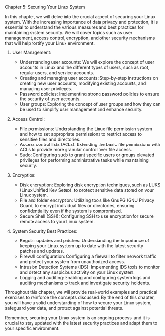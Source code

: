 Chapter 5: Securing Your Linux System

In this chapter, we will delve into the crucial aspect of securing your Linux system. With the increasing importance of data privacy and protection, it is essential to understand the various measures and best practices for maintaining system security. We will cover topics such as user management, access control, encryption, and other security mechanisms that will help fortify your Linux environment.

1. User Management:
   - Understanding user accounts: We will explore the concept of user accounts in Linux and the different types of users, such as root, regular users, and service accounts.
   - Creating and managing user accounts: Step-by-step instructions on creating new user accounts, modifying existing accounts, and managing user privileges.
   - Password policies: Implementing strong password policies to ensure the security of user accounts.
   - User groups: Exploring the concept of user groups and how they can be used to simplify user management and enhance security.

2. Access Control:
   - File permissions: Understanding the Linux file permission system and how to set appropriate permissions to restrict access to sensitive files and directories.
   - Access control lists (ACLs): Extending the basic file permissions with ACLs to provide more granular control over file access.
   - Sudo: Configuring sudo to grant specific users or groups elevated privileges for performing administrative tasks while maintaining security.

3. Encryption:
   - Disk encryption: Exploring disk encryption techniques, such as LUKS (Linux Unified Key Setup), to protect sensitive data stored on your Linux system.
   - File and folder encryption: Utilizing tools like GnuPG (GNU Privacy Guard) to encrypt individual files or directories, ensuring confidentiality even if the system is compromised.
   - Secure Shell (SSH): Configuring SSH to use encryption for secure remote access to your Linux system.

4. System Security Best Practices:
   - Regular updates and patches: Understanding the importance of keeping your Linux system up to date with the latest security patches and updates.
   - Firewall configuration: Configuring a firewall to filter network traffic and protect your system from unauthorized access.
   - Intrusion Detection Systems (IDS): Implementing IDS tools to monitor and detect any suspicious activity on your Linux system.
   - Logging and auditing: Enabling and configuring system logs and auditing mechanisms to track and investigate security incidents.

Throughout this chapter, we will provide real-world examples and practical exercises to reinforce the concepts discussed. By the end of this chapter, you will have a solid understanding of how to secure your Linux system, safeguard your data, and protect against potential threats.

Remember, securing your Linux system is an ongoing process, and it is crucial to stay updated with the latest security practices and adapt them to your specific environment.